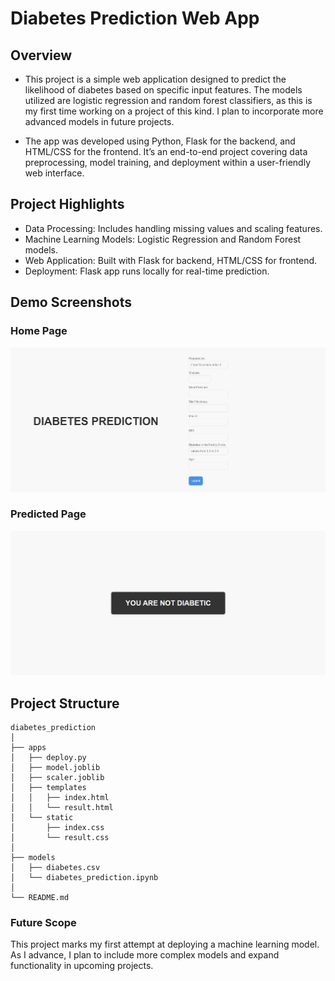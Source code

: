 # Diabetes Prediction Web App

## Overview
- This project is a simple web application designed to predict the likelihood of diabetes based on specific input features. The models utilized are logistic regression and random forest classifiers, as this is my first time working on a project of this kind. I plan to incorporate more advanced models in future projects.

- The app was developed using Python, Flask for the backend, and HTML/CSS for the frontend. It’s an end-to-end project covering data preprocessing, model training, and deployment within a user-friendly web interface.

## Project Highlights
 
- Data Processing: Includes handling missing values and scaling features.
- Machine Learning Models: Logistic Regression and Random Forest models.
- Web Application: Built with Flask for backend, HTML/CSS for frontend.
- Deployment: Flask app runs locally for real-time prediction.

## Demo Screenshots
### Home Page
![Home Screenshot](Diabetes_Prediction_webapp%28Classification%29/assets/screenshots/home_screenshot.png)

### Predicted Page
![Predicted Page Screenshot](Diabetes_Prediction_webapp%28Classification%29/assets/screenshots/prediction_screenshot.png)

## Project Structure
```
diabetes_prediction
│
├── apps
│   ├── deploy.py                
│   ├── model.joblib          
│   ├── scaler.joblib         
│   ├── templates
│   │   ├── index.html          
│   │   └── result.html       
│   └── static
│       ├── index.css           
│       └── result.css          
│
├── models
│   ├── diabetes.csv            
│   └── diabetes_prediction.ipynb 
│
└── README.md                 
``` 


### Future Scope
This project marks my first attempt at deploying a machine learning model. As I advance, I plan to include more complex models and expand functionality in upcoming projects.

